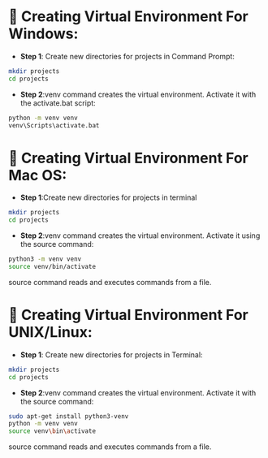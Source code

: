 # :star2: Creating Virtual Environment For Windows:
  - **Step 1**: Create new directories for projects in Command Prompt:
  ```sh
  mkdir projects
  cd projects
  ```
  - **Step 2**:venv command creates the virtual environment. Activate it with the activate.bat script:
  ```sh
  python -m venv venv
  venv\Scripts\activate.bat
  ```
# :star2: Creating Virtual Environment For Mac OS:
  - **Step 1**:Create new directories for projects in terminal
   ```sh
  mkdir projects
  cd projects
  ```
  - **Step 2**:venv command creates the virtual environment. Activate it using the source command:

    
  ```sh
  python3 -m venv venv
  source venv/bin/activate
  ```
  source command reads and executes commands from a file.
  
# :star2: Creating Virtual Environment For UNIX/Linux:
  - **Step 1**: Create new directories for projects in Terminal:
  ```sh
  mkdir projects
  cd projects
  ```
  - **Step 2**:venv command creates the virtual environment. Activate it with the source command:
 
  ```sh
  sudo apt-get install python3-venv
  python -m venv venv
  source venv\bin\activate
  ```
  source command reads and executes commands from a file.
